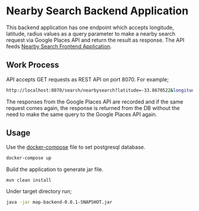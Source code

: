 # Nearby Search Backend Application

This backend application has one endpoint which accepts longitude, latitude, radius values as a query parameter to make a nearby
search request via Google Places API and return the result as response. The API feeds [Nearby Search Frontend Application](https://github.com/meteergin/map-frontend/blob/master/README.md).

## Work Process

API accepts GET requests as REST API on port 8070. For example;
```bash
http://localhost:8070/search/nearbysearch?latitude=-33.8670522&longitude=151.1957362&radius=200
```
The responses from the Google Places API are recorded and if the same request comes again, the response is returned from the DB without the need to make the same query to the Google Places API again.


## Usage

Use the [docker-compose](https://github.com/meteergin/map-backend/blob/master/docker/docker-compose.yml) file to set postgresql database.

```bash
docker-compose up
```

Build the application to generate jar file.

```maven
mvn clean install
```

Under target directory run;

```bash
java -jar map-backend-0.0.1-SNAPSHOT.jar
```